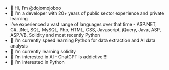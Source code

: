 - 👋 Hi, I’m @dojomojoboo
- 👀 I’m a developer with 20+ years of public sector experience and private learning
- I've experienced a vast range of languages over that time - ASP.NET, C#, .Net, SQL, MySQL, Php, HTML, CSS, Javascript, jQuery, Java, ASP, ASP.VB, Solidity and most recently Python
- 🌱 I’m currently speed learning Python for data extraction and AI data analysis
- 🌱 I’m currently learning solidity
- 💞️ I’m interested in AI - ChatGPT is addictive!!!
- 💞️ I’m interested in Python

<!---
dojomojoboo/dojomojoboo is a ✨ special ✨ repository because its `README.md` (this file) appears on your GitHub profile.
You can click the Preview link to take a look at your changes.
--->
